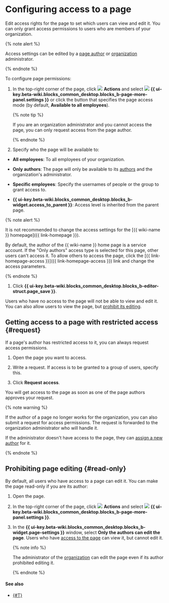 # Configuring access to a page

Edit access rights for the page to set which users can view and edit it. You can only grant access permissions to users who are members of your organization.

{% note alert %}

Access settings can be edited by a [page author](../roles.md) or [organization](../overview.md#access) administrator.

{% endnote %}

To configure page permissions:

1. In the top-right corner of the page, click ![](../../_assets/wiki/svg/actions-icon.svg) **Actions** and select ![](../../_assets/wiki/svg/access-setup.svg) **{{ ui-key.beta-wiki.blocks_common_desktop.blocks_b-page-more-panel.settings }}** or click the button that specifies the page access mode (by default, **Available to all employees**).


   {% note tip %}

   If you are an organization administrator and you cannot access the page, you can only request access from the page author.

   {% endnote %}


1. Specify who the page will be available to:

* **All employees**: To all employees of your organization.

* **Only authors**: The page will only be available to its [authors](../roles.md) and the organization's administrator.

* **Specific employees**: Specify the usernames of people or the group to grant access to.

* **{{ ui-key.beta-wiki.blocks_common_desktop.blocks_b-widget.access_to_parent }}**: Access level is inherited from the parent page.

{% note alert %}

It is not recommended to change the access settings for the [{{ wiki-name }} homepage]({{ link-homepage }}).

By default, the author of the {{ wiki-name }} home page is a service account. If the "Only authors" access type is selected for this page, other users can't access it. To allow others to access the page, click the [{{ link-homepage-access }}]({{ link-homepage-access }}) link and change the access parameters.

{% endnote %}

1. Click **{{ ui-key.beta-wiki.blocks_common_desktop.blocks_b-editor-struct.page_save }}**.

Users who have no access to the page will not be able to view and edit it. You can also allow users to view the page, but [prohibit its editing](#read-only).

## Getting access to a page with restricted access {#request}

If a page's author has restricted access to it, you can always request access permissions.

1. Open the page you want to access.

1. Write a request. If access is to be granted to a group of users, specify this.

1. Click **Request access**.

You will get access to the page as soon as one of the page authors approves your request.

{% note warning %}

If the author of a page no longer works for the organization, you can also submit a request for access permissions. The request is forwarded to the organization administrator who will handle it.

If the administrator doesn't have access to the page, they can [assign a new author](page-settings.md) for it.

{% endnote %}


## Prohibiting page editing {#read-only}

By default, all users who have access to a page can edit it. You can make the page read-only if you are its author:

1. Open the page.

1. In the top-right corner of the page, click ![](../../_assets/wiki/svg/actions-icon.svg) **Actions** and select ![](../../_assets/wiki/svg/access-setup.svg) **{{ ui-key.beta-wiki.blocks_common_desktop.blocks_b-page-more-panel.settings }}**.

1. In the **{{ ui-key.beta-wiki.blocks_common_desktop.blocks_b-widget.page-settings }}** window, select **Only the authors can edit the page**. Users who have [access to the page](access-setup.md) can view it, but cannot edit it.

   {% note info %}

   The administrator of the [organization](../overview.md#access) can edit the page even if its author prohibited editing it. 

   {% endnote %}

#### See also

* [{#T}](move-page.md)
